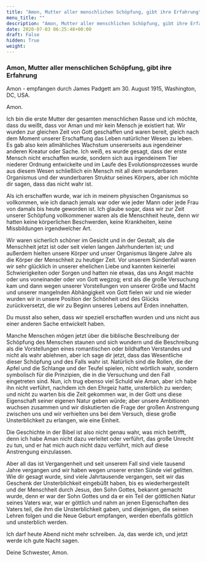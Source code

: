 ```yaml
---
title: "Amon, Mutter aller menschlichen Schöpfung, gibt ihre Erfahrung"
menu_title: ""
description: "Amon, Mutter aller menschlichen Schöpfung, gibt ihre Erfahrung"
date: 2020-07-03 06:25:48+00:00
draft: False
hidden: True
weight:
---
```

### Amon, Mutter aller menschlichen Schöpfung, gibt ihre Erfahrung

Amon - empfangen durch James Padgett am 30. August 1915, Washington, DC, USA.

Amon.

Ich bin die erste Mutter der gesamten menschlichen Rasse und ich möchte, dass du weißt, dass vor Aman und mir kein Mensch je existiert hat. Wir wurden zur gleichen Zeit von Gott geschaffen und waren bereit, gleich nach dem Moment unserer Erschaffung das Leben natürlicher Wesen zu leben. Es gab also kein allmähliches Wachstum unsererseits aus irgendeiner anderen Kreatur oder Sache. Ich weiß, es wurde gesagt, dass der erste Mensch nicht erschaffen wurde, sondern sich aus irgendeinem Tier niederer Ordnung entwickelte und im Laufe des Evolutionsprozesses wurde aus diesem Wesen schließlich ein Mensch mit all dem wunderbaren Organismus und der wunderbaren Struktur seines Körpers, aber ich möchte dir sagen, dass das nicht wahr ist.

Als ich erschaffen wurde, war ich in meinem physischen Organismus so vollkommen, wie ich danach jemals war oder wie jeder Mann oder jede Frau von damals bis heute geworden ist. Ich glaube sogar, dass wir zur Zeit unserer Schöpfung vollkommener waren als die Menschheit heute, denn wir hatten keine körperlichen Beschwerden, keine Krankheiten, keine Missbildungen irgendwelcher Art.

Wir waren sicherlich schöner im Gesicht und in der Gestalt, als die Menschheit jetzt ist oder seit vielen langen Jahrhunderten ist; und außerdem hielten unsere Körper und unser Organismus längere Jahre als die Körper der Menschheit zu heutiger Zeit. Vor unserem Sündenfall waren wir sehr glücklich in unserer ehelichen Liebe und kannten keinerlei Schwierigkeiten oder Sorgen und hatten nie etwas, das uns Angst machte oder uns voneinander oder von Gott wegzog; erst als die große Versuchung kam und dann wegen unserer Vorstellungen von unserer Größe und Macht und unserer mangelnden Abhängigkeit von Gott fielen wir und nie wieder wurden wir in unsere Position der Schönheit und des Glücks zurückversetzt, die wir zu Beginn unseres Lebens auf Erden innehatten.

Du musst also sehen, dass wir speziell erschaffen wurden und uns nicht aus einer anderen Sache entwickelt haben.

Manche Menschen mögen jetzt über die biblische Beschreibung der Schöpfung des Menschen staunen und sich wundern und die Beschreibung als die Vorstellungen eines romantischen oder bildhaften Verstandes und nicht als wahr ablehnen, aber ich sage dir jetzt, dass das Wesentliche dieser Schöpfung und des Falls wahr ist. Natürlich sind die Rollen, die der Apfel und die Schlange und der Teufel spielen, nicht wörtlich wahr, sondern symbolisch für die Prinzipien, die in die Versuchung und den Fall eingetreten sind. Nun, ich trug ebenso viel Schuld wie Aman, aber ich habe ihn nicht verführt, nachdem ich den Ehrgeiz hatte, unsterblich zu werden; und nicht zu warten bis die Zeit gekommen war, in der Gott uns diese Eigenschaft seiner eigenen Natur geben würde; aber unsere Ambitionen wuchsen zusammen und wir diskutierten die Frage der großen Anstrengung zwischen uns und wir verhielten uns bei dem Versuch, diese große Unsterblichkeit zu erlangen, wie eine Einheit.

Die Geschichte in der Bibel ist also nicht genau wahr, was mich betrifft, denn ich habe Aman nicht dazu verleitet oder verführt, das große Unrecht zu tun, und er hat mich auch nicht dazu verführt, mich auf diese Anstrengung einzulassen.

Aber all das ist Vergangenheit und seit unserem Fall sind viele tausend Jahre vergangen und wir haben wegen unserer ersten Sünde viel gelitten. Wie dir gesagt wurde, sind viele Jahrtausende vergangen, seit wir das Geschenk der Unsterblichkeit eingebüßt haben, bis es wiederhergestellt und der Menschheit durch Jesus, den Sohn Gottes, bekannt gemacht wurde, denn er war der Sohn Gottes und da er ein Teil der göttlichen Natur seines Vaters war, war er göttlich und nahm an jenen Eigenschaften des Vaters teil, die ihm die Unsterblichkeit gaben, und diejenigen, die seinen Lehren folgen und die Neue Geburt empfangen, werden ebenfalls göttlich und unsterblich werden.

Ich darf heute Abend nicht mehr schreiben. Ja, das werde ich, und jetzt werde ich gute Nacht sagen.

Deine Schwester, Amon.
